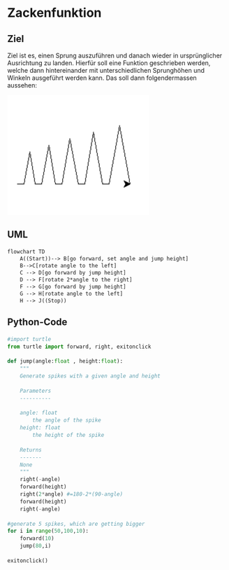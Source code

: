 # Zackenfunktion
## Ziel
Ziel ist es, einen Sprung auszuführen und danach wieder in ursprünglicher Ausrichtung zu landen. Hierfür soll eine Funktion geschrieben werden, welche dann hintereinander mit unterschiedlichen Sprunghöhen und Winkeln ausgeführt werden kann. Das soll dann folgendermassen aussehen:

![Zacken mit unterschiedlicher Höhe](./jump.png)

## UML

```mermaid
flowchart TD
    A((Start))--> B[go forward, set angle and jump height]
    B-->C[rotate angle to the left]
    C --> D[go forward by jump height]
    D --> F[rotate 2*angle to the right]
    F --> G[go forward by jump height]
    G --> H[rotate angle to the left]
    H --> J((Stop))
```

## Python-Code
```py
#import turtle
from turtle import forward, right, exitonclick

def jump(angle:float , height:float):
    """
    Generate spikes with a given angle and height

    Parameters
    ----------

    angle: float
        the angle of the spike
    height: float
        the height of the spike

    Returns
    -------
    None
    """
    right(-angle)
    forward(height)
    right(2*angle) #=180-2*(90-angle)
    forward(height)
    right(-angle)
 
#generate 5 spikes, which are getting bigger
for i in range(50,100,10):
    forward(10)
    jump(80,i)

exitonclick()
```